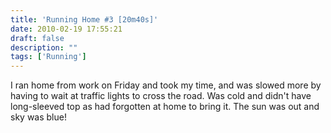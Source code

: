 ```yaml
---
title: 'Running Home #3 [20m40s]'
date: 2010-02-19 17:55:21
draft: false
description: ""
tags: ['Running']
---
```


I ran home from work on Friday and took my time, and was slowed more by having to wait at traffic lights to cross the road. Was cold and didn't have long-sleeved top as had forgotten at home to bring it. The sun was out and sky was blue!